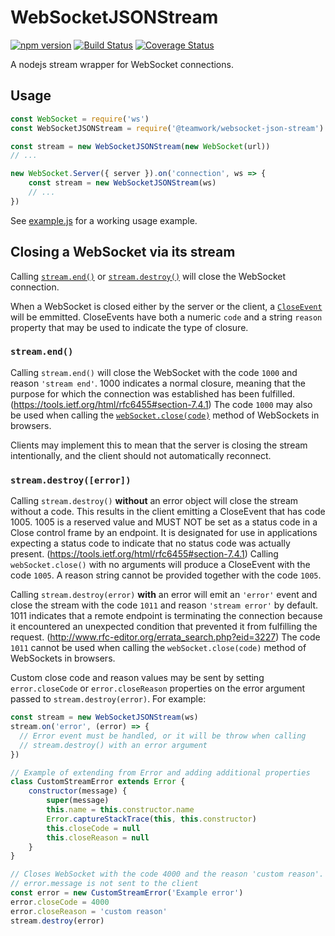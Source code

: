 # WebSocketJSONStream

[![npm version](https://badge.fury.io/js/%40teamwork%2Fwebsocket-json-stream.svg)](https://badge.fury.io/js/%40teamwork%2Fwebsocket-json-stream)
[![Build Status](https://travis-ci.org/Teamwork/websocket-json-stream.svg?branch=master)](https://travis-ci.org/Teamwork/websocket-json-stream)
[![Coverage Status](https://coveralls.io/repos/github/Teamwork/websocket-json-stream/badge.svg)](https://coveralls.io/github/Teamwork/websocket-json-stream)

A nodejs stream wrapper for WebSocket connections.

## Usage

```js
const WebSocket = require('ws')
const WebSocketJSONStream = require('@teamwork/websocket-json-stream')

const stream = new WebSocketJSONStream(new WebSocket(url))
// ...

new WebSocket.Server({ server }).on('connection', ws => {
    const stream = new WebSocketJSONStream(ws)
    // ...
})
```

See [example.js](./example.js) for a working usage example.

## Closing a WebSocket via its stream

Calling [`stream.end()`](https://nodejs.org/api/stream.html#stream_writable_end_chunk_encoding_callback) or [`stream.destroy()`](https://nodejs.org/api/stream.html#stream_writable_destroy_error) will close the WebSocket connection.

When a WebSocket is closed either by the server or the client, a [`CloseEvent`](https://developer.mozilla.org/en-US/docs/Web/API/CloseEvent) will be emmitted. CloseEvents have both a numeric `code` and a string `reason` property that may be used to indicate the type of closure.

### `stream.end()`

Calling `stream.end()` will close the WebSocket with the code `1000` and reason `'stream end'`. 1000 indicates a normal closure, meaning that the purpose for which the connection was established has been fulfilled. (https://tools.ietf.org/html/rfc6455#section-7.4.1) The code `1000` may also be used when calling the [`webSocket.close(code)`](https://html.spec.whatwg.org/multipage/web-sockets.html#dom-websocket-close) method of WebSockets in browsers.

Clients may implement this to mean that the server is closing the stream intentionally, and the client should not automatically reconnect.

### `stream.destroy([error])`

Calling `stream.destroy()` **without** an error object will close the stream without a code. This results in the client emitting a CloseEvent that has code 1005. 1005 is a reserved value and MUST NOT be set as a status code in a Close control frame by an endpoint. It is designated for use in applications expecting a status code to indicate that no status code was actually present. (https://tools.ietf.org/html/rfc6455#section-7.4.1) Calling `webSocket.close()` with no arguments will produce a CloseEvent with the code `1005`. A reason string cannot be provided together with the code `1005`.

Calling `stream.destroy(error)` **with** an error will emit an `'error'` event and close the stream with the code `1011` and reason `'stream error'` by default. 1011 indicates that a remote endpoint is terminating the connection because it encountered an unexpected condition that prevented it from fulfilling the request. (http://www.rfc-editor.org/errata_search.php?eid=3227) The code `1011` cannot be used when calling the `webSocket.close(code)` method of WebSockets in browsers.

Custom close code and reason values may be sent by setting `error.closeCode` or `error.closeReason` properties on the error argument passed to `stream.destroy(error)`. For example:

```javascript
const stream = new WebSocketJSONStream(ws)
stream.on('error', (error) => {
  // Error event must be handled, or it will be throw when calling
  // stream.destroy() with an error argument
})

// Example of extending from Error and adding additional properties
class CustomStreamError extends Error {
    constructor(message) {
        super(message)
        this.name = this.constructor.name
        Error.captureStackTrace(this, this.constructor)
        this.closeCode = null
        this.closeReason = null
    }
}

// Closes WebSocket with the code 4000 and the reason 'custom reason'.
// error.message is not sent to the client
const error = new CustomStreamError('Example error')
error.closeCode = 4000
error.closeReason = 'custom reason'
stream.destroy(error)
```
